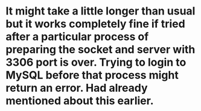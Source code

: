 # It might take a little longer than usual but it works completely fine if tried after a particular process of preparing the socket and server with 3306 port is over. Trying to login to MySQL before that process might return an error. Had already mentioned about this earlier.
